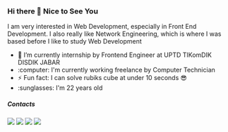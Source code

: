 ### Hi there 👋 Nice to See You

<!--
**yogihendrawan79/yogihendrawan79** is a ✨ _special_ ✨ repository because its `README.md` (this file) appears on your GitHub profile.

Here are some ideas to get you started:

- 🔭 I’m currently working on ...
- 🌱 I’m currently learning ...
- 👯 I’m looking to collaborate on ...
- 🤔 I’m looking for help with ...
- 💬 Ask me about ...
- 📫 How to reach me: ...
- 😄 Pronouns: ...
- ⚡ Fun fact: ...
-->

<div>
  <p>I am very interested in Web Development, especially in Front End Development. I also really like Network Engineering, which is where I was based before I like to study Web Development</p>
  <ul>
      <li>🌱 I’m currently internship by Frontend Engineer at UPTD TIKomDIK DISDIK JABAR</li>
      <li>:computer: I'm currently working freelance by Computer Technician</li>
      <li>⚡ Fun fact: I can solve rubiks cube at under 10 seconds 😎</li>
      <li>:sunglasses: I'm 22 years old</li>
  </ul>
</div>
<div>
  <h5>Contacts</h5>
  <a href="https://www.facebook.com/yogi.dubois" alt=""><img src="https://img.shields.io/badge/-Yogi Hendrawan-1877F2?style=flat-square&logo=facebook&logoColor=white"/></a>
  <a href="https://www.instagram.com/yogihendrawan_/" alt=""><img src="https://img.shields.io/badge/-@yogihendrawan_-E4405F?style=flat-square&logo=instagram&logoColor=white"/></a>
  <a href="https://www.linkedin.com/in/yogi-hendrawan-2a9282198/" alt=""><img src="https://img.shields.io/badge/-Yogi Hendrawan-0077B5?style=flat-square&logo=linkedin&logoColor=white"/></a>
  <a href="mailto:hendrawanyogi79@gmail.com" alt=""><img src="https://img.shields.io/badge/-hendrawanyogi79@gmail.com-D14836?style=flat-square&logo=Gmail&logoColor=white"/></a>
</div>
